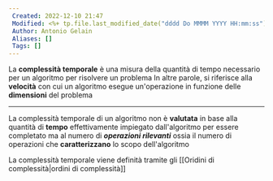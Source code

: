 ```yaml
---
 Created: 2022-12-10 21:47
 Modified: <%+ tp.file.last_modified_date("dddd Do MMMM YYYY HH:mm:ss") %>
 Author: Antonio Gelain
 Aliases: []
 Tags: []
---
```


La **complessità temporale** è una misura della quantità di tempo necessario per un algoritmo per risolvere un problema
In altre parole, si riferisce alla **velocità** con cui un algoritmo esegue un'operazione in funzione delle **dimensioni** del problema

---

La complessità temporale di un algoritmo non è **valutata** in base alla quantità di **tempo** effettivamente impiegato dall'algoritmo per essere completato ma al numero di ***operazioni rilevanti*** ossia il numero di operazioni che **caratterizzano** lo scopo dell'algoritmo

La complessità temporale viene definità tramite gli [[Oridini di complessità|ordini di complessità]]